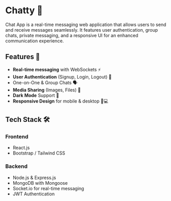 # Chatty 💬
Chat App is a real-time messaging web application that allows users to send and receive messages seamlessly. It features user authentication, group chats, private messaging, and a responsive UI for an enhanced communication experience.

## Features 🚀
- **Real-time messaging** with WebSockets ⚡
- **User Authentication** (Signup, Login, Logout) 🔐
- One-on-One & Group Chats 🗣️
- **Media Sharing** (Images, Files) 📎
- **Dark Mode** Support 🌙
- **Responsive Design** for mobile & desktop 📱💻

## Tech Stack 🛠️
### Frontend
- React.js
- Bootstrap / Tailwind CSS
  
### Backend
- Node.js & Express.js
- MongoDB with Mongoose
- Socket.io for real-time messaging
- JWT Authentication
